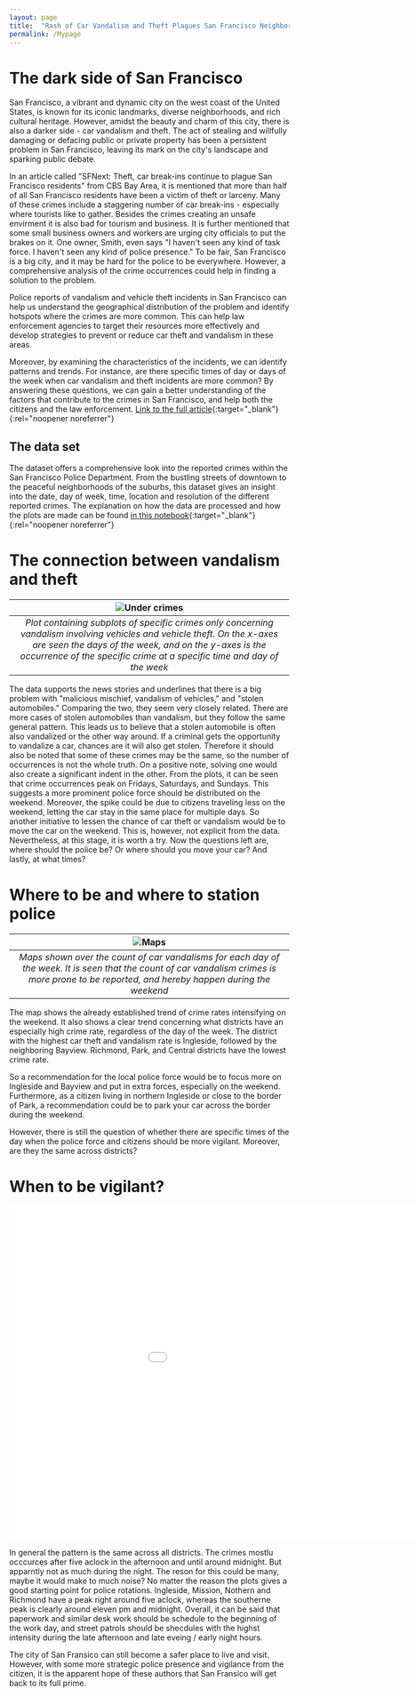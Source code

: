 ```yaml
---
layout: page
title:  "Rash of Car Vandalism and Theft Plagues San Francisco Neighborhoods"
permalink: /Mypage
---
```


# The dark side of San Francisco

San Francisco, a vibrant and dynamic city on the west coast of the United States, is known for its iconic landmarks, diverse neighborhoods, and rich cultural heritage. However, amidst the beauty and charm of this city, there is also a darker side - car vandalism and theft. The act of stealing and willfully damaging or defacing public or private property has been a persistent problem in San Francisco, leaving its mark on the city's landscape and sparking public debate.

In an article called "SFNext: Theft, car break-ins continue to plague San Francisco residents" from CBS Bay Area, it is mentioned that more than half of all San Francisco residents have been a victim of theft or larceny. Many of these crimes include a staggering number of car break-ins - especially where tourists like to gather. Besides the crimes creating an unsafe envirment it is also bad for tourism and business. It is further mentioned that some small business owners and workers are urging city officials to put the brakes on it. One owner, Smith, even says "I haven't seen any kind of task force. I haven't seen any kind of police presence." To be fair, San Francisco is a big city, and it may be hard for the police to be everywhere. However, a comprehensive analysis of the crime occurrences could help in finding a solution to the problem. 

Police reports of vandalism and vehicle theft incidents in San Francisco can help us understand the geographical distribution of the problem and identify hotspots where the crimes are more common. This can help law enforcement agencies to target their resources more effectively and develop strategies to prevent or reduce car theft and vandalism in these areas. 

Moreover, by examining the characteristics of the incidents, we can identify patterns and trends. For instance, are there specific times of day or days of the week when car vandalism and theft incidents are more common? By answering these questions, we can gain a better understanding of the factors that contribute to the crimes in San Francisco, and help both the citizens and the law enforcement. [Link to the full article](https://github.com/Kathrinesofier/kathrinesofier.github.io/blob/main/docs/Assignment2.ipynb){:target="_blank"}{:rel="noopener noreferrer"}

## The data set

The dataset offers a comprehensive look into the reported crimes within the San Francisco Police Department. From the bustling streets of downtown to the peaceful neighborhoods of the suburbs, this dataset gives an insight into the date, day of week, time, location and resolution of the different reported crimes. The explanation on how the data are processed and how the plots are made can be found [in this notebook](https://www.cbsnews.com/sanfrancisco/news/sfnext-theft-car-break-ins-san-francisco/){:target="_blank"}{:rel="noopener noreferrer"}

# The connection between vandalism and theft

| ![Under crimes](/docs/Images/Fig1.png) |
|:--:| 
| *Plot containing subplots of specific crimes only concerning vandalism involving vehicles and vehicle theft. On the x-axes are seen the days of the week, and on the y-axes is the occurrence of the specific crime at a specific time and day of the week* |

The data supports the news stories and underlines that there is a big problem with "malicious mischief, vandalism of vehicles," and "stolen automobiles." Comparing the two, they seem very closely related. There are more cases of stolen automobiles than vandalism, but they follow the same general pattern. This leads us to believe that a stolen automobile is often also vandalized or the other way around. If a criminal gets the opportunity to vandalize a car, chances are it will also get stolen. Therefore it should also be noted that some of these crimes may be the same, so the number of occurrences is not the whole truth. On a positive note, solving one would also create a significant indent in the other. From the plots, it can be seen that crime occurrences peak on Fridays, Saturdays, and Sundays. This suggests a more prominent police force should be distributed on the weekend. Moreover, the spike could be due to citizens traveling less on the weekend, letting the car stay in the same place for multiple days. So another initiative to lessen the chance of car theft or vandalism would be to move the car on the weekend. This is, however, not explicit from the data. Nevertheless, at this stage, it is worth a try. Now the questions left are, where should the police be? Or where should you move your car? And lastly, at what times?


# Where to be and where to station police 

| ![Maps](/docs/Images/Fig2.png) |
|:--:| 
| *Maps shown over the count of car vandalisms for each day of the week. It is seen that the count of car vandalism crimes is more prone to be reported, and hereby happen during the weekend* | 

The map shows the already established trend of crime rates intensifying on the weekend. It also shows a clear trend concerning what districts have an especially high crime rate, regardless of the day of the week. The district with the highest car theft and vandalism rate is Ingleside, followed by the neighboring Bayview. Richmond, Park, and Central districts have the lowest crime rate. 

So a recommendation for the local police force would be to focus more on Ingleside and Bayview and put in extra forces, especially on the weekend. Furthermore, as a citizen living in northern Ingleside or close to the border of Park, a recommendation could be to park your car across the border during the weekend. 

However, there is still the question of whether there are specific times of the day when the police force and citizens should be more vigilant. Moreover, are they the same across districts? 

# When to be vigilant? 

<embed
      type="text/html"
      src="docs/Bokeh/Bokeh Plot.html"
      width="1100"
      height="600"
/>

In general the pattern is the same across all districts. The crimes mostlu occcurces after five aclock in the afternoon and until around midnight. But apparntly not as much during the night. The reson for this could be many, maybe it would make to much noise? No matter the reason the plots gives a good starting point for police rotations. Ingleside, Mission, Nothern and Richmond have a peak right around five aclock, whereas the southerne peak is clearly around eleven pm and midnight. Overall, it can be said that paperwork and similar desk work should be schedule to the beginning of the work day, and street patrols should be shecdules with the highst intensity during the late afternoon and late eveing / early night hours. 

The city of San Fransico can still become a safer place to live and visit. However, with some more strategic police presence and vigilance from the citizen, it is the apparent hope of these authors that San Fransico will get back to its full prime. 
